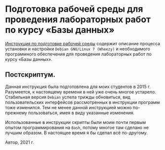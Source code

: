 # Подготовка рабочей среды для проведения лабораторных работ по курсу «Базы данных»

[Инструкция по подготовке рабочей среды](instruction.md) содержит
описание процесса установки и настройки `Debian GNU/Linux 7 (Wheezy)`
и необходимого программного обеспечения для проведения лабораторных
работ по курсу «Базы данных».

## Постскриптум.

Данная инструкция была подготовлена для моих студентов
в 2015 г. Разумеется, к настоящему времени в ней уже очень многое
устарело. Стабильная версия `Debian` успела трижды обновиться, вид
пользовательских интерфейсов рассмотренных в инструкции программ тоже
изменился. Тем не менее данной инструкцией можно по-прежнему
пользоваться, имея в виду указанные изменения.

Использованные в инструкции скрипты были моим почти первым опытом
программирования на `Bash`, потому многое там сделано не лучшим образом.
В настоящее время я бы сделал всё по-другому.

Автор, 2021 г.
